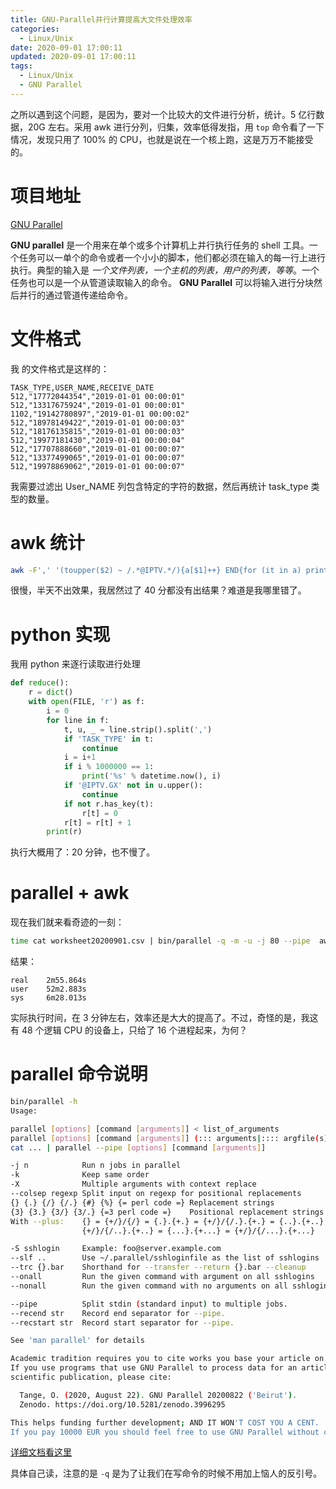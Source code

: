 ```yaml
---
title: GNU-Parallel并行计算提高大文件处理效率
categories:
  - Linux/Unix
date: 2020-09-01 17:00:11
updated: 2020-09-01 17:00:11
tags:
  - Linux/Unix
  - GNU Parallel
---
```


之所以遇到这个问题，是因为，要对一个比较大的文件进行分析，统计。5 亿行数据，20G 左右。采用 awk 进行分列，归集，效率低得发指，用 `top` 命令看了一下情况，发现只用了 100% 的 CPU，也就是说在一个核上跑，这是万万不能接受的。

<!--more-->

# 项目地址

[GNU Parallel](https://www.gnu.org/software/parallel/)

**GNU parallel** 是一个用来在单个或多个计算机上并行执行任务的 shell 工具。一个任务可以一单个的命令或者一个小小的脚本，他们都必须在输入的每一行上进行执行。典型的输入是 _一个文件列表，一个主机的列表，用户的列表，等等_。一个任务也可以是一个从管道读取输入的命令。 **GNU Parallel** 可以将输入进行分块然后并行的通过管道传递给命令。

# 文件格式

我 的文件格式是这样的：

```
TASK_TYPE,USER_NAME,RECEIVE_DATE
512,"17772044354","2019-01-01 00:00:01"
512,"13317675924","2019-01-01 00:00:01"
1102,"19142780897","2019-01-01 00:00:02"
512,"18978149422","2019-01-01 00:00:03"
512,"18176135815","2019-01-01 00:00:03"
512,"19977181430","2019-01-01 00:00:04"
512,"17707888660","2019-01-01 00:00:07"
512,"13377499065","2019-01-01 00:00:07"
512,"19978869062","2019-01-01 00:00:07"
```

我需要过滤出 User_NAME 列包含特定的字符的数据，然后再统计 task_type 类型的数量。

# awk 统计

```sh
awk -F',' '(toupper($2) ~ /.*@IPTV.*/){a[$1]++} END{for (it in a) print it ":" a[it]}' file.csv
```

很慢，半天不出效果，我居然过了 40 分都没有出结果？难道是我哪里错了。

# python 实现

我用 python 来逐行读取进行处理

```python
def reduce():
    r = dict()
    with open(FILE, 'r') as f:
        i = 0
        for line in f:
            t, u, _ = line.strip().split(',')
            if 'TASK_TYPE' in t:
                continue
            i = i+1
            if i % 1000000 == 1:
                print('%s' % datetime.now(), i)
            if '@IPTV.GX' not in u.upper():
                continue
            if not r.has_key(t):
                r[t] = 0
            r[t] = r[t] + 1
        print(r)
```

执行大概用了：20 分钟，也不慢了。

# parallel + awk

现在我们就来看奇迹的一刻：

```sh
time cat worksheet20200901.csv | bin/parallel -q -m -u -j 80 --pipe  awk -F',' '(toupper($2) ~ /.*@IPTV.*/){a[$1]++} END{for (it in a) print it ":" a[it]}'  | awk -F':' '{a[$1]+=$2} END{for (it in a) print it ":" a[it]}'
```

结果：

```
real    2m55.864s
user    52m2.883s
sys     6m28.013s
```

实际执行时间，在 3 分钟左右，效率还是大大的提高了。不过，奇怪的是，我这有 48 个逻辑 CPU 的设备上，只给了 16 个进程起来，为何？

# parallel 命令说明

```sh
bin/parallel -h
Usage:

parallel [options] [command [arguments]] < list_of_arguments
parallel [options] [command [arguments]] (::: arguments|:::: argfile(s))...
cat ... | parallel --pipe [options] [command [arguments]]

-j n            Run n jobs in parallel
-k              Keep same order
-X              Multiple arguments with context replace
--colsep regexp Split input on regexp for positional replacements
{} {.} {/} {/.} {#} {%} {= perl code =} Replacement strings
{3} {3.} {3/} {3/.} {=3 perl code =}    Positional replacement strings
With --plus:    {} = {+/}/{/} = {.}.{+.} = {+/}/{/.}.{+.} = {..}.{+..} =
                {+/}/{/..}.{+..} = {...}.{+...} = {+/}/{/...}.{+...}

-S sshlogin     Example: foo@server.example.com
--slf ..        Use ~/.parallel/sshloginfile as the list of sshlogins
--trc {}.bar    Shorthand for --transfer --return {}.bar --cleanup
--onall         Run the given command with argument on all sshlogins
--nonall        Run the given command with no arguments on all sshlogins

--pipe          Split stdin (standard input) to multiple jobs.
--recend str    Record end separator for --pipe.
--recstart str  Record start separator for --pipe.

See 'man parallel' for details

Academic tradition requires you to cite works you base your article on.
If you use programs that use GNU Parallel to process data for an article in a
scientific publication, please cite:

  Tange, O. (2020, August 22). GNU Parallel 20200822 ('Beirut').
  Zenodo. https://doi.org/10.5281/zenodo.3996295

This helps funding further development; AND IT WON'T COST YOU A CENT.
If you pay 10000 EUR you should feel free to use GNU Parallel without citing.
```

[详细文档看这里](https://www.gnu.org/software/parallel/man.html#NAME)

具体自己读，注意的是 `-q` 是为了让我们在写命令的时候不用加上恼人的反引号。
